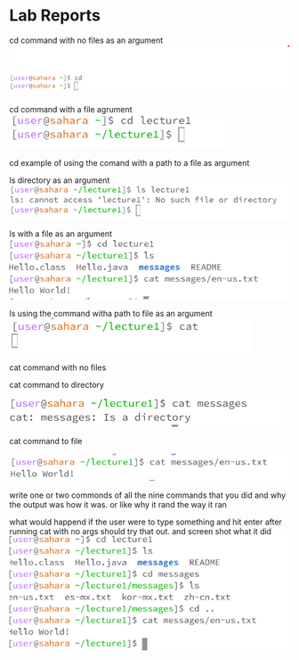 Lab Reports
===========
cd command with no files as an argument
![Image](cd_NOARG.png)

cd command with a file agrument 
![Image](cd_wfile.png)

cd example of using the comand with a path to a file as argument


ls directory as an argument 
![Image](ls_directory_arg.png)

ls with a file as an argument
![Image](ls2_lab1.PNG)

ls using the command witha path to file as an argument
![Image](cat_noarg.png)

cat command with no files

cat command to directory 

![Image](cat_directory_lab1.PNG)

cat command to file

![Image](cat_lab1.PNG)

write one or two commonds of all the nine commands that you did and why the output was how it was. or like why it rand the way it ran

what would happend if the user were to type something and hit enter after running cat with no args should try that out. and screen shot what it did
![Image](cd_examples.PNG)





